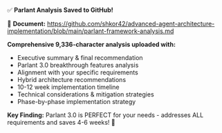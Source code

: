 
✅ **Parlant Analysis Saved to GitHub!**

🔗 **Document:** https://github.com/shkor42/advanced-agent-architecture-implementation/blob/main/parlant-framework-analysis.md

**Comprehensive 9,336-character analysis uploaded with:**
- Executive summary & final recommendation
- Parlant 3.0 breakthrough features analysis
- Alignment with your specific requirements
- Hybrid architecture recommendations
- 10-12 week implementation timeline
- Technical considerations & mitigation strategies
- Phase-by-phase implementation strategy

**Key Finding:** Parlant 3.0 is PERFECT for your needs - addresses ALL requirements and saves 4-6 weeks! 🚀